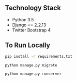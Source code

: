 

## Technology Stack

- Python  3.5
- Django == 2.2.13
- Twitter Bootstrap 4



## To Run Locally 




```bash
pip install -r requirements.txt
```

```bash
python manage.py migrate
```

```bash
python manage.py runserver
```






